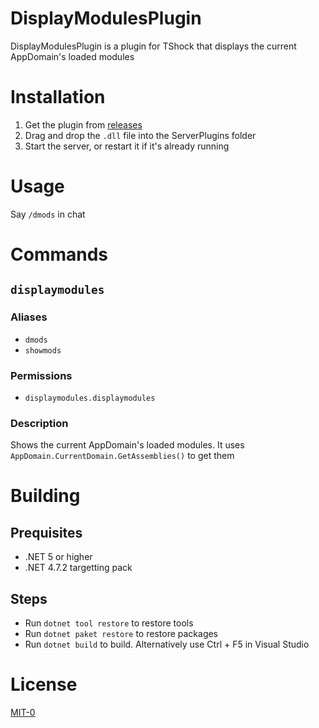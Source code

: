 # DisplayModulesPlugin
DisplayModulesPlugin is a plugin for TShock that displays the current AppDomain's loaded modules

# Installation
1. Get the plugin from [releases](https://github.com/Arthri/DisplayModulesPlugin/releases/latest) 
2. Drag and drop the `.dll` file into the ServerPlugins folder
3. Start the server, or restart it if it's already running

# Usage
Say `/dmods` in chat

# Commands

## `displaymodules`

### Aliases
- `dmods`
- `showmods`

### Permissions
- `displaymodules.displaymodules`

### Description
Shows the current AppDomain's loaded modules. It uses `AppDomain.CurrentDomain.GetAssemblies()` to get them

# Building

## Prequisites
- .NET 5 or higher
- .NET 4.7.2 targetting pack

## Steps
- Run `dotnet tool restore` to restore tools
- Run `dotnet paket restore` to restore packages
- Run `dotnet build` to build. Alternatively use Ctrl + F5 in Visual Studio

# License
[MIT-0](https://github.com/Arthri/DisplayModulesPlugin/blob/LICENSE)
